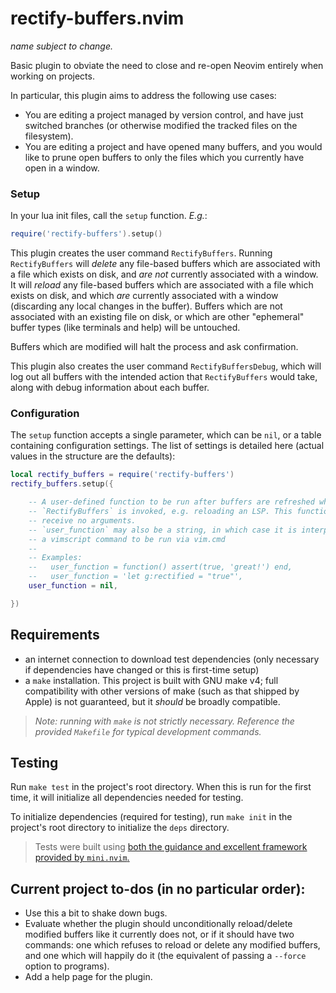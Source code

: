 # rectify-buffers.nvim

_name subject to change._

Basic plugin to obviate the need to close and re-open Neovim entirely when working on projects.

In particular, this plugin aims to address the following use cases:

- You are editing a project managed by version control, and have just switched branches (or otherwise modified the tracked files on the filesystem).
- You are editing a project and have opened many buffers, and you would like to prune open buffers to only the files which you currently have open in a window.

### Setup

In your lua init files, call the `setup` function. _E.g._:

```lua
require('rectify-buffers').setup()
```

This plugin creates the user command `RectifyBuffers`. Running `RectifyBuffers` will _delete_ any file-based buffers which are associated with a file which exists on disk, and _are not_ currently associated with a window. It will _reload_ any file-based buffers which are associated with a file which exists on disk, and which _are_ currently associated with a window (discarding any local changes in the buffer). Buffers which are not associated with an existing file on disk, or which are other "ephemeral" buffer types (like terminals and help) will be untouched.

Buffers which are modified will halt the process and ask confirmation.

This plugin also creates the user command `RectifyBuffersDebug`, which will log out all buffers with the intended action that `RectifyBuffers` would take, along with debug information about each buffer.

### Configuration

The `setup` function accepts a single parameter, which can be `nil`, or a table containing configuration settings. The list of settings is detailed here (actual values in the structure are the defaults):

```lua
local rectify_buffers = require('rectify-buffers')
rectify_buffers.setup({

    -- A user-defined function to be run after buffers are refreshed when
    -- `RectifyBuffers` is invoked, e.g. reloading an LSP. This function will
    -- receive no arguments.
    -- `user_function` may also be a string, in which case it is interpreted as
    -- a vimscript command to be run via vim.cmd
    --
    -- Examples:
    --   user_function = function() assert(true, 'great!') end,
    --   user_function = 'let g:rectified = "true"',
    user_function = nil,

})
```

## Requirements

- an internet connection to download test dependencies (only necessary if dependencies have changed or this is first-time setup)
- a `make` installation. This project is built with GNU make v4; full compatibility with other versions of make (such as that shipped by Apple) is not guaranteed, but it _should_ be broadly compatible.

> _Note: running with `make` is not strictly necessary. Reference the provided `Makefile` for typical development commands._

## Testing

Run `make test` in the project's root directory. When this is run for the first time, it will initialize all dependencies needed for testing.

To initialize dependencies (required for testing), run `make init` in the project's root directory to initialize the `deps` directory.

> Tests were built using [both the guidance and excellent framework provided by `mini.nvim`.](https://github.com/echasnovski/mini.nvim/blob/main/TESTING.md)

## Current project to-dos (in no particular order):

- Use this a bit to shake down bugs.
- Evaluate whether the plugin should unconditionally reload/delete modified buffers like it currently does not, or if it should have two commands: one which refuses to reload or delete any modified buffers, and one which will happily do it (the equivalent of passing a `--force` option to programs).
- Add a help page for the plugin.
